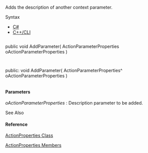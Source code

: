 Adds the description of another context parameter.

Syntax

* [C#](#i-syntax-CS)
* [C++/CLI](#i-syntax-CPP2005)

```
```
public void AddParameter( 
   ActionParameterProperties oActionParameterProperties
)
```
```

```
```
public:
void AddParameter( 
   ActionParameterProperties^ oActionParameterProperties
)
```
```

#### Parameters

*oActionParameterProperties*
:   Description parameter to be added.



See Also

#### Reference

[ActionProperties Class](Eplan.EplApi.AFu~Eplan.EplApi.ApplicationFramework.ActionProperties.html)
  
[ActionProperties Members](Eplan.EplApi.AFu~Eplan.EplApi.ApplicationFramework.ActionProperties_members.html)